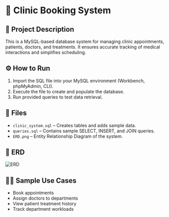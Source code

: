# 🏥 Clinic Booking System

## 📌 Project Description

This is a MySQL-based database system for managing clinic appointments, patients, doctors, and treatments. It ensures accurate tracking of medical interactions and simplifies scheduling.

## ⚙️ How to Run

1. Import the SQL file into your MySQL environment (Workbench, phpMyAdmin, CLI).
2. Execute the file to create and populate the database.
3. Run provided queries to test data retrieval.

## 📁 Files

- `clinic_system.sql` – Creates tables and adds sample data.
- `queries.sql` – Contains sample SELECT, INSERT, and JOIN queries.
- `ERD.png` – Entity Relationship Diagram of the system.

## 🔗 ERD

![ERD](./ERD.png)

## 👨‍⚕️ Sample Use Cases

- Book appointments
- Assign doctors to departments
- View patient treatment history
- Track department workloads

